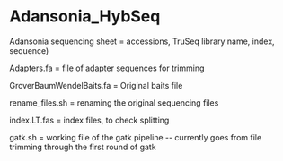 # Adansonia_HybSeq

Adansonia sequencing sheet = accessions, TruSeq library name, index, sequence)

Adapters.fa = file of adapter sequences for trimming

GroverBaumWendelBaits.fa = Original baits file

rename_files.sh = renaming the original sequencing files

index.LT.fas = index files, to check splitting

gatk.sh = working file of the gatk pipeline -- currently goes from file trimming through the first round of gatk
